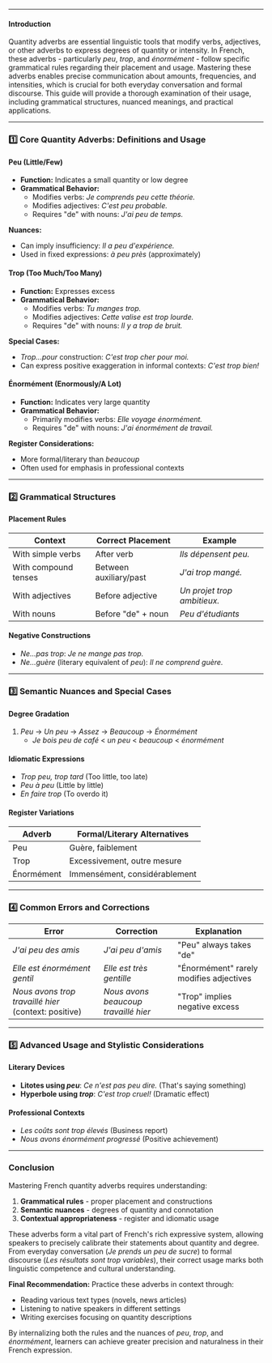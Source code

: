 
---
#### **Introduction**
Quantity adverbs are essential linguistic tools that modify verbs, adjectives, or other adverbs to express degrees of quantity or intensity. In French, these adverbs - particularly *peu*, *trop*, and *énormément* - follow specific grammatical rules regarding their placement and usage. Mastering these adverbs enables precise communication about amounts, frequencies, and intensities, which is crucial for both everyday conversation and formal discourse. This guide will provide a thorough examination of their usage, including grammatical structures, nuanced meanings, and practical applications.

---

### **1️⃣ Core Quantity Adverbs: Definitions and Usage**

#### **Peu (Little/Few)**
- **Function:** Indicates a small quantity or low degree
- **Grammatical Behavior:**
  - Modifies verbs: *Je comprends peu cette théorie.*
  - Modifies adjectives: *C'est peu probable.*
  - Requires "de" with nouns: *J'ai peu de temps.*

**Nuances:**
- Can imply insufficiency: *Il a peu d'expérience.*
- Used in fixed expressions: *à peu près* (approximately)

#### **Trop (Too Much/Too Many)**
- **Function:** Expresses excess
- **Grammatical Behavior:**
  - Modifies verbs: *Tu manges trop.*
  - Modifies adjectives: *Cette valise est trop lourde.*
  - Requires "de" with nouns: *Il y a trop de bruit.*

**Special Cases:**
- *Trop...pour* construction: *C'est trop cher pour moi.*
- Can express positive exaggeration in informal contexts: *C'est trop bien!*

#### **Énormément (Enormously/A Lot)**
- **Function:** Indicates very large quantity
- **Grammatical Behavior:**
  - Primarily modifies verbs: *Elle voyage énormément.*
  - Requires "de" with nouns: *J'ai énormément de travail.*

**Register Considerations:**
- More formal/literary than *beaucoup*
- Often used for emphasis in professional contexts

---

### **2️⃣ Grammatical Structures**

#### **Placement Rules**
| Context               | Correct Placement       | Example                     |
|-----------------------|-------------------------|-----------------------------|
| With simple verbs     | After verb              | *Ils dépensent peu.*        |
| With compound tenses  | Between auxiliary/past  | *J'ai trop mangé.*          |
| With adjectives       | Before adjective        | *Un projet trop ambitieux.* |
| With nouns            | Before "de" + noun      | *Peu d'étudiants*           |

#### **Negative Constructions**
- *Ne...pas trop*: *Je ne mange pas trop.*
- *Ne...guère* (literary equivalent of *peu*): *Il ne comprend guère.*

---

### **3️⃣ Semantic Nuances and Special Cases**

#### **Degree Gradation**
1. *Peu* → *Un peu* → *Assez* → *Beaucoup* → *Énormément*
   - *Je bois peu de café* < *un peu* < *beaucoup* < *énormément*

#### **Idiomatic Expressions**
- *Trop peu, trop tard* (Too little, too late)
- *Peu à peu* (Little by little)
- *En faire trop* (To overdo it)

#### **Register Variations**
| Adverb      | Formal/Literary Alternatives |
|-------------|------------------------------|
| Peu         | Guère, faiblement            |
| Trop        | Excessivement, outre mesure  |
| Énormément  | Immensément, considérablement|

---

### **4️⃣ Common Errors and Corrections**

| Error                      | Correction                 | Explanation                  |
|----------------------------|----------------------------|------------------------------|
| *J'ai peu des amis*        | *J'ai peu d'amis*          | "Peu" always takes "de"      |
| *Elle est énormément gentil* | *Elle est très gentille*  | "Énormément" rarely modifies adjectives |
| *Nous avons trop travaillé hier* (context: positive) | *Nous avons beaucoup travaillé hier* | "Trop" implies negative excess |

---

### **5️⃣ Advanced Usage and Stylistic Considerations**

#### **Literary Devices**
- **Litotes using *peu***: *Ce n'est pas peu dire.* (That's saying something)
- **Hyperbole using *trop***: *C'est trop cruel!* (Dramatic effect)

#### **Professional Contexts**
- *Les coûts sont trop élevés* (Business report)
- *Nous avons énormément progressé* (Positive achievement)

---

### **Conclusion**
Mastering French quantity adverbs requires understanding:
1. **Grammatical rules** - proper placement and constructions
2. **Semantic nuances** - degrees of quantity and connotation
3. **Contextual appropriateness** - register and idiomatic usage

These adverbs form a vital part of French's rich expressive system, allowing speakers to precisely calibrate their statements about quantity and degree. From everyday conversation (*Je prends un peu de sucre*) to formal discourse (*Les résultats sont trop variables*), their correct usage marks both linguistic competence and cultural understanding. 

**Final Recommendation:** Practice these adverbs in context through:
- Reading various text types (novels, news articles)
- Listening to native speakers in different settings
- Writing exercises focusing on quantity descriptions

By internalizing both the rules and the nuances of *peu*, *trop*, and *énormément*, learners can achieve greater precision and naturalness in their French expression.